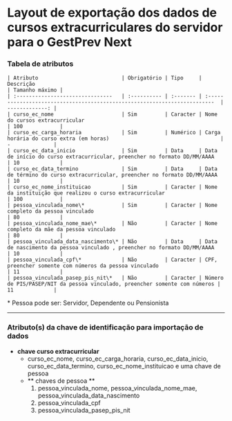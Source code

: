 # Layout de exportação dos dados de cursos extracurriculares do servidor para o GestPrev Next

### Tabela de atributos

    | Atributo                           | Obrigatório | Tipo     | Descrição                                                                  | Tamanho máximo |
    | :-------------------------------   | :---------- | :------- | :------------------------------------------------------------------------  | -------------: |
    | curso_ec_nome                      | Sim         | Caracter | Nome do cursos extracurricular                                             | 100            |
    | curso_ec_carga_horaria             | Sim         | Numérico | Carga horária do curso extra (em horas)                                    | -              |
    | curso_ec_data_inicio               | Sim         | Data     | Data de início do curso extracurricular, preencher no formato DD/MM/AAAA   | 10             |
    | curso_ec_data_termino              | Sim         | Data     | Data de término do curso extracurricular, preencher no formato DD/MM/AAAA  | 10             |
    | curso_ec_nome_instituicao          | Sim         | Caracter | Nome da instituição que realizou o curso extracurricular                   | 100            |
    | pessoa_vinculada_nome\*            | Sim         | Caracter | Nome completo da pessoa vinculado                                          | 80             |
    | pessoa_vinculada_nome_mae\*        | Não         | Caracter | Nome completo da mãe da pessoa vinculado                                   | 80             |
    | pessoa_vinculada_data_nascimento\* | Não         | Data     | Data de nascimento da pessoa vinculado , preencher no formato DD/MM/AAAA   | 10             |
    | pessoa_vinculada_cpf\*             | Não         | Caracter | CPF, preencher somente com números da pessoa vinculado                     | 11             |
    | pessoa_vinculada_pasep_pis_nit\*   | Não         | Caracter | Número de PIS/PASEP/NIT da pessoa vinculado, preencher somente com números | 11             |

\* Pessoa pode ser: Servidor, Dependente ou Pensionista

---

### Atributo(s) da chave de identificação para importação de dados

* **chave curso extracurricular**
    * curso_ec_nome, curso_ec_carga_horaria, curso_ec_data_inicio, curso_ec_data_termino, curso_ec_nome_instituicao e uma chave de pessoa
    * ** chaves de pessoa **
        1. pessoa_vinculada_nome, pessoa_vinculada_nome_mae, pessoa_vinculada_data_nascimento
        2. pessoa_vinculada_cpf
        3. pessoa_vinculada_pasep_pis_nit
